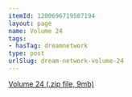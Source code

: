 ```yaml
---
itemId: 1200696719587194
layout: page
name: Volume 24
tags:
- hasTag: dreamnetwork
type: post
urlSlug: dream-network-volume-24
---
```

<a href="files/Volume_24.zip" download>Volume 24 (.zip file, 9mb)</a>